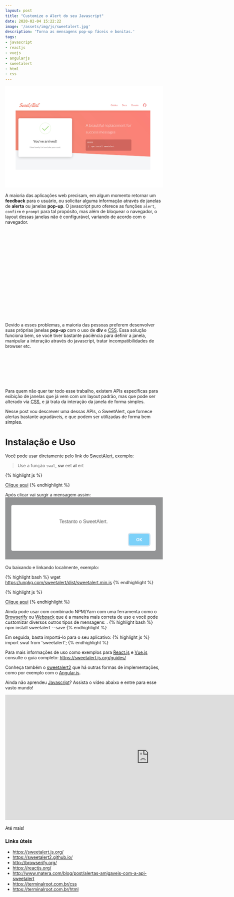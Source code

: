 ```yaml
---
layout: post
title: "Customize o Alert do seu Javascript"
date: 2020-02-04 15:22:22
image: '/assets/img/js/sweetalert.jpg'
description: 'Torna as mensagens pop-up fáceis e bonitas.'
tags:
- javascript
- reactjs
- vuejs
- angularjs
- sweetalert
- html
- css
---
```


![Customize o Alert do seu Javascript](/assets/img/js/sweetalert.jpg)

A maioria das aplicações web precisam, em algum momento retornar um **feedback** para o usuário, ou solicitar alguma informação através de janelas de **alerta** ou janelas **pop-up**. O javascript puro oferece as funções `alert`, `confirm` e `prompt` para tal propósito, mas além de bloquear o navegador, o layout dessas janelas não é configurável, variando de acordo com o navegador.

<!-- QUADRADO -->
<script async src="//pagead2.googlesyndication.com/pagead/js/adsbygoogle.js"></script>
<ins class="adsbygoogle"
style="display:inline-block;width:336px;height:280px"
data-ad-client="ca-pub-2838251107855362"
data-ad-slot="5351066970"></ins>
<script>
(adsbygoogle = window.adsbygoogle || []).push({});
</script>

Devido a esses problemas, a maioria das pessoas preferem desenvolver suas próprias janelas **pop-up** com o uso de **div** e [CSS](https://terminalroot.com.br/css). Essa solução funciona bem, se você tiver bastante paciência para definir a janela, manipular a interação através do javascript, tratar incompatibilidades de browser etc.

<!-- MINI ANÚNCIO -->
<script async src="//pagead2.googlesyndication.com/pagead/js/adsbygoogle.js"></script>
<!-- Games Root -->
<ins class="adsbygoogle"
style="display:inline-block;width:730px;height:95px"
data-ad-client="ca-pub-2838251107855362"
data-ad-slot="5351066970"></ins>
<script>
(adsbygoogle = window.adsbygoogle || []).push({});
</script>

Para quem não quer ter todo esse trabalho, existem APIs específicas para exibição de janelas que já vem com um layout padrão, mas que pode ser alterado via [CSS](https://terminalroot.com.br/css), e já trata da interação da janela de forma simples.

Nesse post vou descrever uma dessas APIs, o SweetAlert, que fornece alertas bastante agradáveis, e que podem ser utilizadas de forma bem simples.

# Instalação e Uso

Você pode usar diretamente pelo link do [SweetAlert](https://sweetalert.js.org/), exemplo:
> Use a função `swal`, **sw** eet **al** ert

{% highlight js %}
<script src="https://unpkg.com/sweetalert/dist/sweetalert.min.js"></script>
<a href="#" onclick="swal('Testanto o SweetAlert.');">Clique aqui</a>
{% endhighlight %}

Após clicar vai surgir a mensagem assim:
![SweetAlert usando online](/assets/img/js/sweetalert-1.png)

Ou baixando e linkando localmente, exemplo:

{% highlight bash %}
wget https://unpkg.com/sweetalert/dist/sweetalert.min.js
{% endhighlight %}

{% highlight js %}
<script src="sweetalert.min.js"></script>
<a href="#" onclick="swal('Testanto o SweetAlert.');">Clique aqui</a>
{% endhighlight %}

<!-- RETANGULO LARGO 2 -->
<script async src="//pagead2.googlesyndication.com/pagead/js/adsbygoogle.js"></script>
<ins class="adsbygoogle"
style="display:block; text-align:center;"
data-ad-layout="in-article"
data-ad-format="fluid"
data-ad-client="ca-pub-2838251107855362"
data-ad-slot="8549252987"></ins>
<script>
(adsbygoogle = window.adsbygoogle || []).push({});
</script>

Ainda pode usar com combinado NPM/Yarn com uma ferramenta como o [Browserify](http://browserify.org/) ou [Webpack](https://webpack.js.org/) que é a maneira mais correta de uso e você pode customizar diversos outros tipos de mensagens: .
{% highlight bash %}
npm install sweetalert --save
{% endhighlight %}

Em seguida, basta importá-lo para o seu aplicativo:
{% highlight js %}
import swal from 'sweetalert';
{% endhighlight %}

Para mais informações de uso como exemplos para [React.js](https://reactjs.org/) e [Vue.js](https://vuejs.org/) consulte o guia completo: <https://sweetalert.js.org/guides/>

Conheça também o [sweetalert2](https://sweetalert2.github.io/) que há outras formas de implementações, como por exemplo com o [Angular.js](https://angularjs.org/).

Ainda não aprendeu [Javascript](https://terminalroot.com.br/2020/01/javascript.html)? Assista o vídeo abaixo e entre para esse vasto mundo!
<iframe width="920" height="400" src="https://www.youtube.com/embed/HI6YZJxoaIQ" frameborder="0" allow="accelerometer; autoplay; encrypted-media; gyroscope; picture-in-picture" allowfullscreen></iframe>

Até mais!

<!-- RETANGULO LARGO -->
<script async src="https://pagead2.googlesyndication.com/pagead/js/adsbygoogle.js"></script>
<!-- Informat -->
<ins class="adsbygoogle"
style="display:block"
data-ad-client="ca-pub-2838251107855362"
data-ad-slot="2327980059"
data-ad-format="auto"
data-full-width-responsive="true"></ins>
<script>
(adsbygoogle = window.adsbygoogle || []).push({});
</script>

### Links úteis
+ <https://sweetalert.js.org/>
+ <https://sweetalert2.github.io/>
+ <http://browserify.org/>
+ <https://reactjs.org/>
+ <http://www.matera.com/blog/post/alertas-amigaveis-com-a-api-sweetalert>
+ <https://terminalroot.com.br/css>
+ <https://terminalroot.com.br/html>
